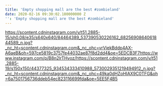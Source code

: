 ```yaml
---
title: 'Empty shopping mall are the best #zombieland'
date: 2020-02-16 09:30:02.180000000 Z
'': 'Empty shopping mall are the best #zombieland'
---
```


https://scontent.cdninstagram.com/v/t51.2885-15/sh0.08/e35/s640x640/84464389_537390530226162_6825690864061844589_n.jpg?_nc_ht=scontent.cdninstagram.com&_nc_ohc=vrViekBddp4AX-A6aeB&oh=597ce5819c3757fe44032ae87f8d2dd4&oe=5EDCB3F7https://www.instagram.com/p/B8n2lrTHvoz/https://scontent.cdninstagram.com/v/t51.2885-19/s150x150/44377325_934534333410988_5730029351219494912_n.jpg?_nc_ht=scontent.cdninstagram.com&_nc_ohc=49ka0dHZoHIAX9C0TFG&oh=6a7501756736ddeb54ec823116699fda&oe=5EE5F4B5